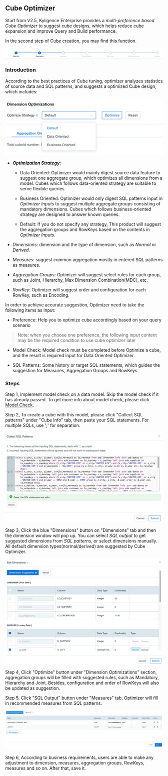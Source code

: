 ## Cube Optimizer

Start from V2.5, Kyligence Enterprise provides a *multi-preference based Cube Optimizer* to suggest cube designs, which helps reduce cube expansion and improve Query and Build performance.

In the second step of Cube creation, you may find this function.

![](images/Cube_optimizer/updated_en_0.png)



### Introduction

According to the best practices of Cube tuning, optimizer analyzes statistics of source data and SQL patterns, and suggests a optimized Cube design, which includes:

![](images/Cube_optimizer/updated_en_2.png)

- ***Optimization Strategy***: 
  - Data Oriented: Optimizer would mainly digest source data feature to suggest one aggregate group, which optimizes all dimensions from a model. Cubes which follows data-oriented strategy are suitable to serve flexible queries.

  - Business Oriented: Optimizer would only digest SQL patterns input in *Optimizer Inputs* to suggest multiple aggregate groups consisting of mandatory dimensions. Cubes which follows business-oriented strategy are designed to answer known queries.

  - Default: If you do not specify any strategy, This product will suggest the aggregation groups and RowKeys based on the contents in *Optimizer Inputs*.

- *Dimensions*: dimension and the type of dimension, such as *Normal* or *Derived.*
- *Measures*: suggest common aggregation mostly in entered SQL patterns as measures.
- *Aggregation Groups*: Optimizer will suggest select rules for each group, such as Joint, Hierarchy, Max Dimension Combination(MDC), etc.
- *RowKey*: Optimizer will suggest order and configuration for each RowKey, such as Encoding.



In order to achieve accurate suggestion, Optimizer need to take the following items as input:

- Preference: Help you to optimize cube accordingly based on your query scenario

> Note: when you choose one preference, the following input content may be the required condition to use cube optimizer later

- Model Check: Model check must be completed before Optimize a cube, and the result is required input for Data Oriented Optimizer

- SQL Patterns: Some history or target SQL statements, which guides the suggestion for Measures, Aggregation Groups and RowKeys



### Steps

Step 1, Implement model check on a data model. Skip the model check if it has already passed. To get more info about model check, please click [Model Check](model/model_design/model_check.en.md).

Step 2, To create a cube with this model, please click "Collect SQL patterns" under "Cube Info" tab, then paste your SQL statements. For multiple SQLs, use ';' for separation.

![](images/Cube_optimizer/suggestion_sql.png)

Step 3, Click the blue "Dimensions" button on "Dimensions" tab and then the dimension window will pop up. You can select *SQL output* to get suggested dimensions from *SQL patterns*, or select dimensions manually. All default dimension types(normal/derived) are suggested by Cube Optimizer. 

![](images/Cube_optimizer/dimension.png)



Step 4, Click "Optimize" button under "Dimension Optimizations" section, aggregation groups will be filled with suggested rules, such as Mandatory, Hierarchy and Joint. Besides, configuration and order of RowKeys will also be updated as suggestion.

Step 5, Click "SQL Output" button under "Measures" tab, Optimizer will fill in recommended measures from SQL patterns.

![](images/Cube_optimizer/suggestion_measure.png)



Step 6, According to business requirements, users are able to make any adjustment to dimension, measures, aggregation groups, RowKeys, measures and so on. After that, save it.


